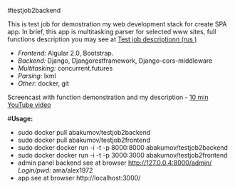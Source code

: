 #testjob2backend

This is test job for demostration my web development stack for create SPA app. In brief, this app is multitasking parser for
selected www sites, full functions description you may see at [Test job descriptionn (rus )](https://github.com/poiskpoisk/testjob2backend/blob/master/%D0%A2%D0%B5%D1%81%D1%82%D0%BE%D0%B2%D0%BE%D0%B5%20%D0%B7%D0%B0%D0%B4%D0%B0%D0%BD%D0%B8%D0%B5%20%D1%81%D0%B5%D1%80%D0%B2%D0%B5%D1%80%D0%BD%D0%BE%D0%B5%20%D0%BF%D1%80%D0%BE%D0%B3%D1%80%D0%B0%D0%BC%D0%B8%D1%80%D0%BE%D0%B2%D0%B0%D0%BD%D0%B8%D0%B5%20.pdf) 

+ _Frontend:_     Algular 2.0, Bootstrap. 
+ _Backend:_      Django, Djangorestframework, Django-cors-middleware
+ _Multitasking:_ concurrent.futures
+ _Parsing:_      lxml
+ _Other:_        docker, git

Screencast with function demonstration and my description - [10 min YouTube video]( https://youtu.be/a7VWYlt-kZU )

#__Usage:__
+ sudo docker pull abakumov/testjob2backend
+ sudo docker pull abakumov/testjob2frontend
+ sudo docker docker run -i -t -p 8000:8000 abakumov/testjob2backend
+ sudo docker docker run -i -t -p 3000:3000 abakumov/testjob2frontend
+ admin panel backend see at browser http://127.0.0.4:8000/admin/  _Login/pwd:_ ama/alex1972
+ app see at browser http://localhost:3000/





